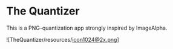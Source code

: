 #  The Quantizer

This is a PNG-quantization app strongly inspired by ImageAlpha. 

![TheQuantizer/resources/icon1024@2x.png]
